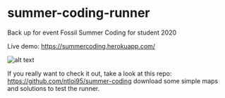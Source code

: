 # summer-coding-runner

Back up for event Fossil Summer Coding for student 2020

Live demo: https://summercoding.herokuapp.com/

![alt text](https://scontent.fsgn2-5.fna.fbcdn.net/v/t1.6435-9/94815147_1471933189654094_1875173495843848192_n.jpg?_nc_cat=104&ccb=1-3&_nc_sid=730e14&_nc_ohc=6yE_0aehcNIAX83ZOxw&_nc_ht=scontent.fsgn2-5.fna&oh=e7b1d501cd5a2440ae0e8e617c4e48de&oe=60B44182)

If you really want to check it out, take a look at this repo: https://github.com/ntloi95/summer-coding download some simple maps and solutions to test the runner.
